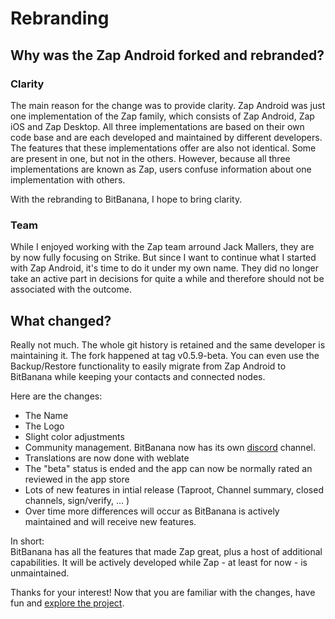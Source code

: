 # Rebranding

## Why was the Zap Android forked and rebranded?

### Clarity
The main reason for the change was to provide clarity.
Zap Android was just one implementation of the Zap family, which consists of Zap Android, Zap iOS and Zap Desktop.
All three implementations are based on their own code base and are each developed and maintained by different developers. The features that these implementations offer are also not identical. Some are present in one, but not in the others.
However, because all three implementations are known as Zap, users confuse information about one implementation with others.

With the rebranding to BitBanana, I hope to bring clarity.

### Team
While I enjoyed working with the Zap team arround Jack Mallers, they are by now fully focusing on Strike. But since I want to continue what I started with Zap Android, it's time to do it under my own name. They did no longer take an active part in decisions for quite a while and therefore should not be associated with the outcome.

## What changed?

Really not much. The whole git history is retained and the same developer is maintaining it. The fork happened at tag v0.5.9-beta.
You can even use the Backup/Restore functionality to easily migrate from Zap Android to BitBanana while keeping your contacts and connected nodes.

Here are the changes:

- The Name
- The Logo
- Slight color adjustments
- Community management. BitBanana now has its own [discord][discord] channel.
- Translations are now done with weblate
- The "beta" status is ended and the app can now be normally rated an reviewed in the app store
- Lots of new features in intial release (Taproot, Channel summary, closed channels, sign/verify, ... )
- Over time more differences will occur as BitBanana is actively maintained and will receive new features.

In short:  
BitBanana has all the features that made Zap great, plus a host of additional capabilities. It will be actively developed while Zap - at least for now - is unmaintained.


Thanks for your interest! Now that you are familiar with the changes, have fun and 
[explore the project][project].

[discord]: https://discord.gg/Xg85BuTc9A
[project]: https://github.com/michaelWuensch/BitBanana